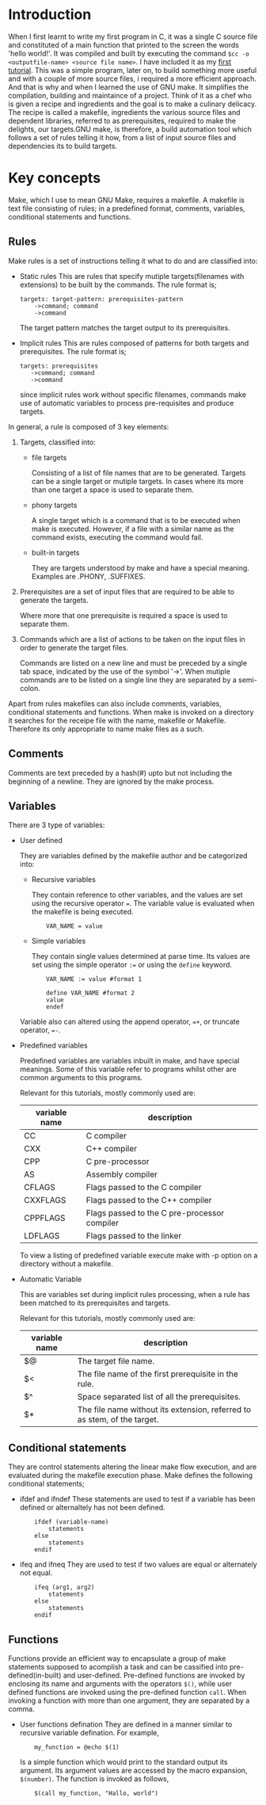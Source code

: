 # Introduction
When I first learnt to write my first program in C, it was a single C source file and constituted of a main function that printed to the screen the words 'hello world!'. It was compiled and built by executing the command `$cc -o <outputfile-name> <source file name>`. I have included it as my [first tutorial](tutorial0/readme.md).
This was a simple program, later on, to build something more useful and with a couple of more source files, i required a more efficient approach. And that is why and when I learned the use of GNU make. 
It simplifies the compilation, building and maintaince of a project. Think of it as a chef who is given a recipe and ingredients and the goal is to make a culinary delicacy. The recipe is called a makefile, ingredients the various source files and dependent libraries, referred to as prerequisites, required to make the delights, our targets.GNU make, is therefore, a build automation tool which follows a set of rules telling it how, from a list of input source files and dependencies its to build targets.

# Key concepts

Make, which I use to mean GNU Make, requires a makefile. 
A makefile is text file consisting of rules; in a predefined format, comments, variables, conditional statements and functions.

## Rules
Make rules is a set of instructions telling it what to do and are classified into:

* Static rules
    This are rules that specify mutiple targets(filenames with extensions) to be built by the commands. The rule format is;
    ```
    targets: target-pattern: prerequisites-pattern
        ->command; command
        ->command
    ```
    The target pattern matches the target output to its prerequisites.

* Implicit rules
    This are rules composed of patterns for both targets and prerequisites. The rule format is;
    ```
    targets: prerequisites
       ->command; command
       ->command
    ```
   since implicit rules work without specific filenames, commands make use of automatic variables to process pre-requisites and produce targets.

In general, a rule is composed of 3 key elements:

1. Targets, classified into:


    * file targets

        Consisting of a list of file names that are to be generated.
        Targets can be a single target or mutiple targets. In cases where its more than one target a space is used to separate them.

    * phony targets

        A single target which is a command that is to be executed when make is executed. However, if a file with a similar name as the command exists, executing the command would fail.

    * built-in targets

        They are targets understood by make and have a special meaning. Examples are .PHONY, .SUFFIXES.

2. Prerequisites are a set of input files that are required to be able to generate the targets.

    Where more that one prerequisite is required a space is used to separate them.

3. Commands which are a list of actions to be taken on the input files in order to generate the target files.

    Commands are listed on a new line and must be preceded by a single tab space, indicated by the use of the symbol '->'. When mutiple commands are to be listed on a single line they are separated by a semi-colon.

Apart from rules makefiles can also include comments, variables, conditional statements and functions.
When make is invoked on a directory it searches for the receipe file with the name, makefile or Makefile. Therefore its only appropriate to name make files as a such.

## Comments

Comments are text preceded by a hash(#) upto but not including the beginning of a newline. They are ignored by the make process.

## Variables

There are 3 type of variables:

* User defined

	They are variables defined by the makefile author and be categorized into:
	
	* Recursive variables
	
		They contain reference to other variables, and the values are set using the recursive operator `=`. The variable value is evaluated when the makefile is being executed.
		```
			VAR_NAME = value
		```
		
	* Simple variables
	
		They contain single values determined at parse time. Its values are set using the simple operator `:=` or using the `define` keyword.
		```
			VAR_NAME := value #format 1

			define VAR_NAME #format 2
			value
			endef
		```
	Variable also can altered using the append operator, `=+`, or truncate operator, `=-`. 

* Predefined variables

	Predefined variables are variables inbuilt in make, and have special meanings. Some of this variable refer to programs whilst other are common arguments to this programs.
	
	Relevant for this tutorials, mostly commonly used are:
	
	|variable name | description  |
	|---- | ---- |
	|CC | C compiler |
	|CXX | C++ compiler |
	|CPP | C pre-processor |
	|AS | Assembly compiler |
	|CFLAGS | Flags passed to the C compiler |
	|CXXFLAGS | Flags passed to the C++ compiler |
	|CPPFLAGS | Flags passed to the C pre-processor compiler |
	|LDFLAGS | Flags passed to the linker |
	
	To view a listing of predefined variable execute make with -p option on a directory without a makefile.

* Automatic Variable
    
	This are variables set during implicit rules processing, when a rule has been matched to its prerequisites and targets.
	
	Relevant for this tutorials, mostly commonly used are:
	
	|variable name | description |
	|---- |  ----- |
	|$@ | The target file name. |
	|$< | The file name of the first prerequisite in the rule. |
	|$^ | Space separated list of all the prerequisites. |
	|$* | The file name without its extension, referred to as stem, of the target. |

## Conditional statements

They are control statements altering the linear make flow execution, and are evaluated during the makefile execution phase.
Make defines the following conditional statements;
* ifdef and ifndef
    These statements are used to test if a variable has been defined or alternaltely has not been defined.
    ```
        ifdef (variable-name)
            statements
        else
            statements
        endif
    ```
* ifeq and ifneq
    They are used to test if two values are equal or alternately not equal.
    ```
        ifeq (arg1, arg2)
            statements
        else
            statements
        endif
    ```

## Functions

Functions provide an efficient way to encapsulate a group of make statements supposed to acomplish a task and can be cassified into pre-defined(in-built) and user-defined.
Pre-defined functions are invoked by enclosing its name and arguments with the operators `$()`, while user defined functions are invoked using the pre-defined function `call`.
When invoking a function with more than one argument, they are separated by a comma.
* User functions defination
    They are defined in a manner similar to recursive variable defination. For example,
    ```
        my_function = @echo $(1)
    ```
    Is a simple function which would print to the standard output its argument. Its argument values are accessed by the macro expansion, `$(number)`.
    The function is invoked as follows,
    ```
        $(call my_function, "Hallo, world")
    ```